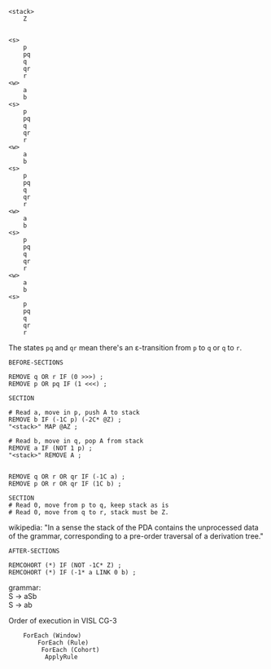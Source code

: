 ```
<stack>
    Z


<s>
    p
    pq
    q
    qr
    r
<w>
    a
    b
<s>
    p
    pq
    q
    qr
    r
<w>
    a
    b
<s>
    p
    pq
    q
    qr
    r
<w>
    a
    b
<s>
    p
    pq
    q
    qr
    r
<w>
    a
    b
<s>
    p
    pq
    q
    qr
    r
```

The states `pq` and `qr` mean there's an ε-transition from `p` to `q` or `q` to `r`.

```
BEFORE-SECTIONS

REMOVE q OR r IF (0 >>>) ;
REMOVE p OR pq IF (1 <<<) ;

SECTION

# Read a, move in p, push A to stack
REMOVE b IF (-1C p) (-2C* @Z) ;
"<stack>" MAP @AZ ;

# Read b, move in q, pop A from stack
REMOVE a IF (NOT 1 p) ;
"<stack>" REMOVE A ;


REMOVE q OR r OR qr IF (-1C a) ;
REMOVE p OR r OR qr IF (1C b) ;

SECTION
# Read 0, move from p to q, keep stack as is
# Read 0, move from q to r, stack must be Z.
```

wikipedia: "In a sense the stack of the PDA contains the unprocessed data of the grammar, corresponding to a pre-order traversal of a derivation tree."

```
AFTER-SECTIONS

REMCOHORT (*) IF (NOT -1C* Z) ;
REMCOHORT (*) IF (-1* a LINK 0 b) ;
```



grammar:  
  S -> aSb  
  S -> ab  


Order of execution in VISL CG-3

        ForEach (Window)
            ForEach (Rule)
             ForEach (Cohort)
              ApplyRule
